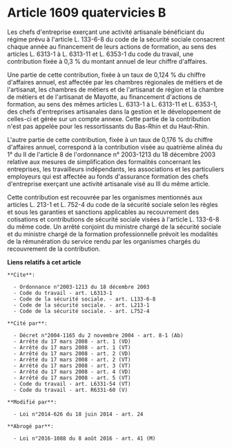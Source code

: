 # Article 1609 quatervicies B

Les chefs d'entreprise exerçant une activité artisanale bénéficiant du régime prévu à l'article L. 133-6-8 du code de la
sécurité sociale consacrent chaque année au financement de leurs actions de formation, au sens des articles L. 6313-1 à L.
6313-11 et L. 6353-1 du code du travail, une contribution fixée à 0,3 % du montant annuel de leur chiffre d'affaires. 

Une partie de cette contribution, fixée à un taux de 0,124 % du chiffre d'affaires annuel, est affectée par les chambres
régionales de métiers et de l'artisanat, les chambres de métiers et de l'artisanat de région et la chambre de métiers et de
l'artisanat de Mayotte, au financement d'actions de formation, au sens des mêmes articles L. 6313-1 à L. 6313-11 et L.
6353-1, des chefs d'entreprises artisanales dans la gestion et le développement de celles-ci et gérée sur un compte annexe.
Cette partie de la contribution n'est pas appelée pour les ressortissants du Bas-Rhin et du Haut-Rhin.

L'autre partie de cette contribution, fixée à un taux de 0,176 % du chiffre d'affaires annuel, correspond à la contribution
visée au quatrième alinéa du 1° du II de l'article 8 de l'ordonnance n° 2003-1213 du 18 décembre 2003 relative aux mesures de
simplification des formalités concernant les entreprises, les travailleurs indépendants, les associations et les particuliers
employeurs qui est affectée au fonds d'assurance formation des chefs d'entreprise exerçant une activité artisanale visé au
III du même article. 

Cette contribution est recouvrée par les organismes mentionnés aux articles L. 213-1 et L. 752-4 du code de la sécurité
sociale selon les règles et sous les garanties et sanctions applicables au recouvrement des cotisations et contributions de
sécurité sociale visées à l'article L. 133-6-8 du même code. Un arrêté conjoint du ministre chargé de la sécurité sociale et
du ministre chargé de la formation professionnelle prévoit les modalités de la rémunération du service rendu par les
organismes chargés du recouvrement de la contribution.

**Liens relatifs à cet article**

	**Cite**:

	  - Ordonnance n°2003-1213 du 18 décembre 2003
	  - Code du travail - art. L6313-1
	  - Code de la sécurité sociale. - art. L133-6-8
	  - Code de la sécurité sociale. - art. L213-1
	  - Code de la sécurité sociale. - art. L752-4

	**Cité par**:

	  - Décret n°2004-1165 du 2 novembre 2004 - art. 8-1 (Ab)
	  - Arrêté du 17 mars 2008 - art. 1 (VD)
	  - Arrêté du 17 mars 2008 - art. 1 (VT)
	  - Arrêté du 17 mars 2008 - art. 2 (VD)
	  - Arrêté du 17 mars 2008 - art. 2 (VT)
	  - Arrêté du 17 mars 2008 - art. 3 (VT)
	  - Arrêté du 17 mars 2008 - art. 4 (VD)
	  - Arrêté du 17 mars 2008 - art. 5 (VT)
	  - Code du travail - art. L6331-54 (VT)
	  - Code du travail - art. R6331-60 (V)

	**Modifié par**:

	  - Loi n°2014-626 du 18 juin 2014 - art. 24

	**Abrogé par**:

	  - Loi n°2016-1088 du 8 août 2016 - art. 41 (M)
